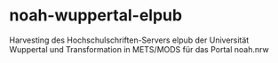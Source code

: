 # noah-wuppertal-elpub
Harvesting des Hochschulschriften-Servers elpub der Universität Wuppertal und Transformation in METS/MODS für das Portal noah.nrw
